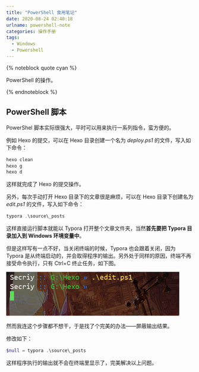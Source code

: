 ```yaml
---
title: "PowerShell 食用笔记"
date: 2020-08-24 02:40:18
urlname: powershell-note
categories: 操作手册
tags:
  - Windows
  - Powershell
---
```


{% noteblock quote cyan %}

PowerShell 的操作。

{% endnoteblock %}

<!-- more -->

## PowerShell 脚本

PowerShel 脚本实际很强大，平时可以用来执行一系列指令，蛮方便的。

例如 Hexo 的提交，可以在 Hexo 目录创建一个名为 *deploy.ps1* 的文件，写入如下命令：

```powershell
hexo clean
hexo g
hexo d
```

这样就完成了 Hexo 的提交操作。

另外，每次手动打开 Hexo 目录下的文章很是麻烦，可以在 Hexo 目录下创建名为 *edit.ps1* 的文件，写入如下命令：

```powershell
typora .\source\_posts
```

这样直接运行脚本就能以 Typora 打开整个文章文件夹，当然**首先要把 Typora 目录加入到 Windows 环境变量中**。

但是这样写有一点不好，当关闭终端的时候，Typora 也会跟着关闭，因为 Typora 是从终端启动的，并会取得程序的输出。另外处于同样的原因，终端不再接受命令执行，只有 Ctrl+C 终止任务，如下图。

![image-20200824025602301](PowerShell-食用笔记/image-20200824025602301.png)

然而我连这个步骤都不想干，于是找了个完美的办法——屏蔽输出结果。

修改如下：

```powershell
$null = typora .\source\_posts
```

这样程序执行的输出就不会在终端里显示了，完美解决以上问题。
